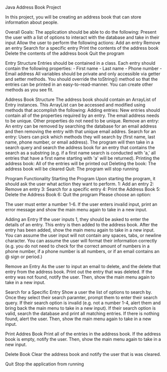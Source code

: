 Java Address Book Project

In this project, you will be creating an address book that can store information about people.

Overall Goals: The application should be able to do the following: Present the user with a list of options to interact with the database and take in their input 
Allow the user to perform the following actions: 
Add an entry 
Remove an entry 
Search for a specific entry 
Print the contents of the address book 
Delete the contents of the address book 
Quit the program

Entry Structure 
Entries should be contained in a class. 
Each entry should contain the following properties: - First name - Last name - Phone number - Email address 
All variables should be private and only accessible via getter and setter methods. 
You should override the toString() method so that the entries can be printed in an easy-to-read-manner. 
You can create other methods as you see fit.

Address Book Structure 
The address book should contain an ArrayList of Entry instances. 
This ArrayList can be accessed and modified using methods that accomplish the following: Adding entries: New entries should contain all of the properties required by an entry. The email address needs to be unique. Other properties do not need to be unique. 
Remove an entry: An entry can be removed by searching the database for an email address and then removing the entry with that unique email addres. 
Search for an entry: Users can pick which methods they will search by (first name, last name, phone number, or email address). The program will then take in a search query and search the address book for an entry that contains the search as a substring (e.g. if a first name search is conducted with 'a,' all entries that have a first name starting with 'a' will be returned). 
Printing the address book: All of the entries will be printed out 
Deleting the book: The address book will be cleared 
Quit: The program will stop running

Program Functionality Starting the Program Upon starting the program, it should ask the user what action they want to perform. 
1: Add an entry 
2: Remove an entry 
3: Search for a specific entry 
4: Print the Address Book 
5: Delete the Address Book 
6: Quit the program 
Please choose an option:

The user must enter a number 1-6. If the user enters invalid input, print an error message and show the main menu again to take in a new input.

Adding an Entry If the user inputs 1, they should be asked to enter the details of an entry. This entry is then added to the address book. After the entry has been added, show the main menu again to take in a new input. You can assume the user input will not contain any spaces, tabs, or newline character. You can assume the user will format their information correctly (e.g. you do not need to check for the correct amount of numbers in a phone number, if a phone number is all numbers, or if an email contains an @ sign or period.)

Remove an Entry As the user to input an email to delete, and the delete that entry from the address book. Print out the entry that was deleted. If the entry was not found, notify the user. Then, show the main menu again to take in a new input.

Search for a Specific Entry Show a user the list of options to search by. Once they select their search paramter, prompt them to enter their search query. If their search option is invalid (e.g. not a number 1-4, alert them and bring back the main menu to take in a new input). If their search option is valid, search the database and print all matching entries. If there is nothing found, alert the user. Then, show the main menu again to take in a new input.

Print Addres Book Print all of the entries in the address book. If the address book is empty, notify the user. Then, show the main menu again to take in a new input.

Delete Book Clear the address book and notify the user that is was cleared.

Quit Stop the application from running
